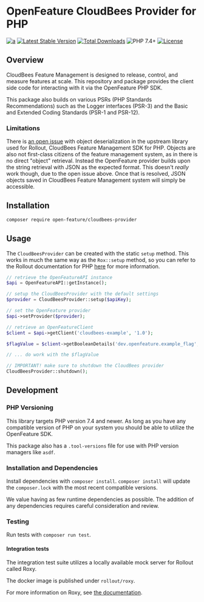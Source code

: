 # OpenFeature CloudBees Provider for PHP

[![a](https://img.shields.io/badge/slack-%40cncf%2Fopenfeature-brightgreen?style=flat&logo=slack)](https://cloud-native.slack.com/archives/C0344AANLA1)
[![Latest Stable Version](http://poser.pugx.org/open-feature/cloudbees-provider/v)](https://packagist.org/packages/open-feature/cloudbees-provider)
[![Total Downloads](http://poser.pugx.org/open-feature/cloudbees-provider/downloads)](https://packagist.org/packages/open-feature/cloudbees-provider)
![PHP 7.4+](https://img.shields.io/badge/php->=7.4-blue.svg)
[![License](http://poser.pugx.org/open-feature/cloudbees-provider/license)](https://packagist.org/packages/open-feature/cloudbees-provider)

## Overview

CloudBees Feature Management is designed to release, control, and measure features at scale. This repository and package provides the client side code for interacting with it via the OpenFeature PHP SDK.

This package also builds on various PSRs (PHP Standards Recommendations) such as the Logger interfaces (PSR-3) and the Basic and Extended Coding Standards (PSR-1 and PSR-12).

### Limitations

There is [an open issue](https://github.com/rollout/rox-php/issues/37) with object deserialization in the upstream library used for Rollout, CloudBees Feature Management SDK for PHP. Objects are also not first-class citizens of the feature management system, as in there is no direct "object" retrieval. Instead the OpenFeature provider builds upon the string retrieval with JSON as the expected format. This doesn't _really_ work though, due to the open issue above. Once that is resolved, JSON objects saved in CloudBees Feature Management system will simply be accessible.

## Installation

```sh
composer require open-feature/cloudbees-provider
```

## Usage

The `CloudBeesProvider` can be created with the static `setup` method. This works in much the same way as the `Rox::setup` method, so you can refer to the Rollout documentation for PHP [here](https://docs.cloudbees.com/docs/cloudbees-feature-management/latest/getting-started/php-sdk) for more information.

```php
// retrieve the OpenFeatureAPI instance
$api = OpenFeatureAPI::getInstance();

// setup the CloudBeesProvider with the default settings
$provider = CloudBeesProvider::setup($apiKey);

// set the OpenFeature provider
$api->setProvider($provider);

// retrieve an OpenFeatureClient
$client = $api->getClient('cloudbees-example', '1.0');

$flagValue = $client->getBooleanDetails('dev.openfeature.example_flag', true, null, null);

// ... do work with the $flagValue

// IMPORTANT! make sure to shutdown the CloudBees provider
CloudBeesProvider::shutdown();

```

## Development

### PHP Versioning

This library targets PHP version 7.4 and newer. As long as you have any compatible version of PHP on your system you should be able to utilize the OpenFeature SDK.

This package also has a `.tool-versions` file for use with PHP version managers like `asdf`.

### Installation and Dependencies

Install dependencies with `composer install`. `composer install` will update the `composer.lock` with the most recent compatible versions.

We value having as few runtime dependencies as possible. The addition of any dependencies requires careful consideration and review.

### Testing

Run tests with `composer run test`.

#### Integration tests

The integration test suite utilizes a locally available mock server for Rollout called Roxy.

The docker image is published under `rollout/roxy`.

For more information on Roxy, see [the documentation](https://docs.cloudbees.com/docs/cloudbees-feature-management/latest/debugging/microservices-automated-testing-and-local-development#_running_roxy).

